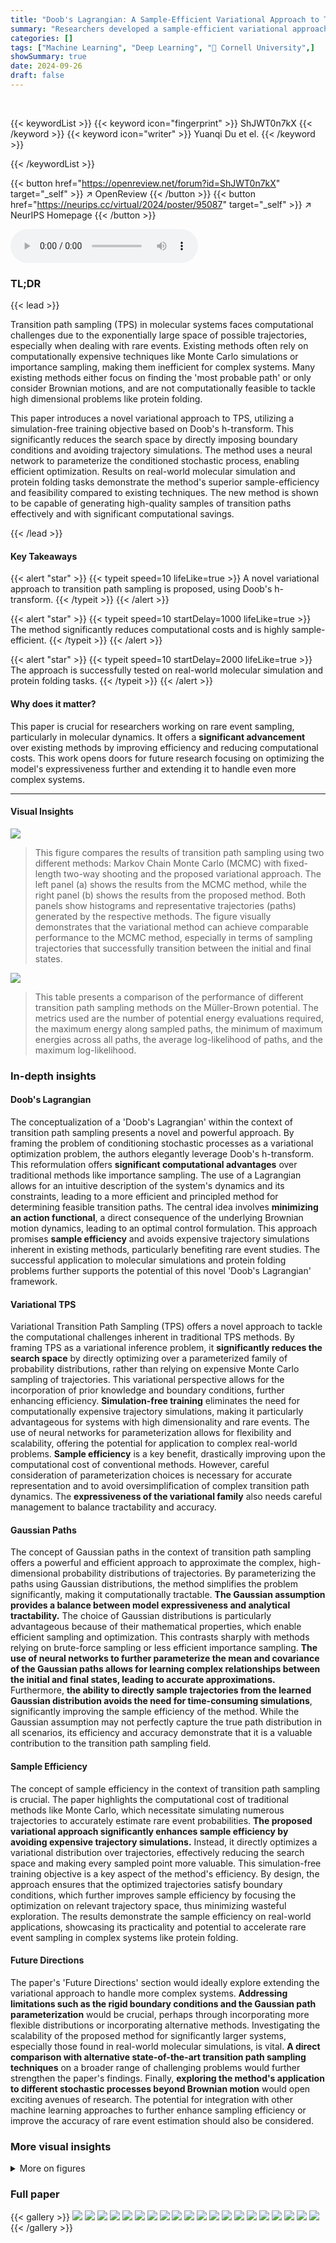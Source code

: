 ```yaml
---
title: "Doob's Lagrangian: A Sample-Efficient Variational Approach to Transition Path Sampling"
summary: "Researchers developed a sample-efficient variational approach for transition path sampling using Doob's h-transform, significantly reducing computational costs while accurately capturing transition pa..."
categories: []
tags: ["Machine Learning", "Deep Learning", "🏢 Cornell University",]
showSummary: true
date: 2024-09-26
draft: false
---
```


<br>

{{< keywordList >}}
{{< keyword icon="fingerprint" >}} ShJWT0n7kX {{< /keyword >}}
{{< keyword icon="writer" >}} Yuanqi Du et el. {{< /keyword >}}
 
{{< /keywordList >}}

{{< button href="https://openreview.net/forum?id=ShJWT0n7kX" target="_self" >}}
↗ OpenReview
{{< /button >}}
{{< button href="https://neurips.cc/virtual/2024/poster/95087" target="_self" >}}
↗ NeurIPS Homepage
{{< /button >}}


<audio controls>
    <source src="https://ai-paper-reviewer.com/ShJWT0n7kX/podcast.wav" type="audio/wav">
    Your browser does not support the audio element.
</audio>


### TL;DR


{{< lead >}}

Transition path sampling (TPS) in molecular systems faces computational challenges due to the exponentially large space of possible trajectories, especially when dealing with rare events. Existing methods often rely on computationally expensive techniques like Monte Carlo simulations or importance sampling, making them inefficient for complex systems.  Many existing methods either focus on finding the 'most probable path' or only consider Brownian motions, and are not computationally feasible to tackle high dimensional problems like protein folding.

This paper introduces a novel variational approach to TPS, utilizing a simulation-free training objective based on Doob's h-transform. This significantly reduces the search space by directly imposing boundary conditions and avoiding trajectory simulations. The method uses a neural network to parameterize the conditioned stochastic process, enabling efficient optimization. Results on real-world molecular simulation and protein folding tasks demonstrate the method's superior sample-efficiency and feasibility compared to existing techniques. The new method is shown to be capable of generating high-quality samples of transition paths effectively and with significant computational savings.

{{< /lead >}}


#### Key Takeaways

{{< alert "star" >}}
{{< typeit speed=10 lifeLike=true >}} A novel variational approach to transition path sampling is proposed, using Doob's h-transform. {{< /typeit >}}
{{< /alert >}}

{{< alert "star" >}}
{{< typeit speed=10 startDelay=1000 lifeLike=true >}} The method significantly reduces computational costs and is highly sample-efficient. {{< /typeit >}}
{{< /alert >}}

{{< alert "star" >}}
{{< typeit speed=10 startDelay=2000 lifeLike=true >}} The approach is successfully tested on real-world molecular simulation and protein folding tasks. {{< /typeit >}}
{{< /alert >}}

#### Why does it matter?
This paper is crucial for researchers working on rare event sampling, particularly in molecular dynamics.  It offers a **significant advancement** over existing methods by improving efficiency and reducing computational costs. This work opens doors for future research focusing on optimizing the model's expressiveness further and extending it to handle even more complex systems.

------
#### Visual Insights



![](https://ai-paper-reviewer.com/ShJWT0n7kX/figures_8_1.jpg)

> This figure compares the results of transition path sampling using two different methods:  Markov Chain Monte Carlo (MCMC) with fixed-length two-way shooting and the proposed variational approach. The left panel (a) shows the results from the MCMC method, while the right panel (b) shows the results from the proposed method. Both panels show histograms and representative trajectories (paths) generated by the respective methods. The figure visually demonstrates that the variational method can achieve comparable performance to the MCMC method, especially in terms of sampling trajectories that successfully transition between the initial and final states.





![](https://ai-paper-reviewer.com/ShJWT0n7kX/tables_8_1.jpg)

> This table presents a comparison of the performance of different transition path sampling methods on the Müller-Brown potential.  The metrics used are the number of potential energy evaluations required, the maximum energy along sampled paths, the minimum of maximum energies across all paths, the average log-likelihood of paths, and the maximum log-likelihood.





### In-depth insights


#### Doob's Lagrangian
The conceptualization of a 'Doob's Lagrangian' within the context of transition path sampling presents a novel and powerful approach.  By framing the problem of conditioning stochastic processes as a variational optimization problem, the authors elegantly leverage Doob's h-transform. This reformulation offers **significant computational advantages** over traditional methods like importance sampling. The use of a Lagrangian allows for an intuitive description of the system's dynamics and its constraints, leading to a more efficient and principled method for determining feasible transition paths. The central idea involves **minimizing an action functional**, a direct consequence of the underlying Brownian motion dynamics, leading to an optimal control formulation.  This approach promises **sample efficiency** and avoids expensive trajectory simulations inherent in existing methods, particularly benefiting rare event studies.  The successful application to molecular simulations and protein folding problems further supports the potential of this novel 'Doob's Lagrangian' framework.

#### Variational TPS
Variational Transition Path Sampling (TPS) offers a novel approach to tackle the computational challenges inherent in traditional TPS methods.  By framing TPS as a variational inference problem, it **significantly reduces the search space** by directly optimizing over a parameterized family of probability distributions, rather than relying on expensive Monte Carlo sampling of trajectories. This variational perspective allows for the incorporation of prior knowledge and boundary conditions, further enhancing efficiency.  **Simulation-free training** eliminates the need for computationally expensive trajectory simulations, making it particularly advantageous for systems with high dimensionality and rare events.  The use of neural networks for parameterization allows for flexibility and scalability, offering the potential for application to complex real-world problems.  **Sample efficiency** is a key benefit, drastically improving upon the computational cost of conventional methods. However, careful consideration of parameterization choices is necessary for accurate representation and to avoid oversimplification of complex transition path dynamics. The **expressiveness of the variational family** also needs careful management to balance tractability and accuracy.

#### Gaussian Paths
The concept of Gaussian paths in the context of transition path sampling offers a powerful and efficient approach to approximate the complex, high-dimensional probability distributions of trajectories. By parameterizing the paths using Gaussian distributions, the method simplifies the problem significantly, making it computationally tractable.  **The Gaussian assumption provides a balance between model expressiveness and analytical tractability.**  The choice of Gaussian distributions is particularly advantageous because of their mathematical properties, which enable efficient sampling and optimization. This contrasts sharply with methods relying on brute-force sampling or less efficient importance sampling. **The use of neural networks to further parameterize the mean and covariance of the Gaussian paths allows for learning complex relationships between the initial and final states, leading to accurate approximations.**  Furthermore, **the ability to directly sample trajectories from the learned Gaussian distribution avoids the need for time-consuming simulations**, significantly improving the sample efficiency of the method. While the Gaussian assumption may not perfectly capture the true path distribution in all scenarios, its efficiency and accuracy demonstrate that it is a valuable contribution to the transition path sampling field.

#### Sample Efficiency
The concept of sample efficiency in the context of transition path sampling is crucial.  The paper highlights the computational cost of traditional methods like Monte Carlo, which necessitate simulating numerous trajectories to accurately estimate rare event probabilities. **The proposed variational approach significantly enhances sample efficiency by avoiding expensive trajectory simulations.** Instead, it directly optimizes a variational distribution over trajectories, effectively reducing the search space and making every sampled point more valuable.  This simulation-free training objective is a key aspect of the method's efficiency. By design, the approach ensures that the optimized trajectories satisfy boundary conditions, which further improves sample efficiency by focusing the optimization on relevant trajectory space, thus minimizing wasteful exploration. The results demonstrate the sample efficiency on real-world applications, showcasing its practicality and potential to accelerate rare event sampling in complex systems like protein folding.

#### Future Directions
The paper's 'Future Directions' section would ideally explore extending the variational approach to handle more complex systems.  **Addressing limitations such as the rigid boundary conditions and the Gaussian path parameterization** would be crucial, perhaps through incorporating more flexible distributions or incorporating alternative methods.  Investigating the scalability of the proposed method for significantly larger systems, especially those found in real-world molecular simulations, is vital.  **A direct comparison with alternative state-of-the-art transition path sampling techniques** on a broader range of challenging problems would further strengthen the paper's findings. Finally, **exploring the method's application to different stochastic processes beyond Brownian motion** would open exciting avenues of research. The potential for integration with other machine learning approaches to further enhance sampling efficiency or improve the accuracy of rare event estimation should also be considered.


### More visual insights

<details>
<summary>More on figures
</summary>


![](https://ai-paper-reviewer.com/ShJWT0n7kX/figures_8_2.jpg)

> This figure compares the performance of unimodal Gaussian and mixture of Gaussian paths for modeling transition paths on a symmetric double-well potential.  The left panel (a) shows the results obtained using a single Gaussian, highlighting its limitations in capturing the two distinct transition pathways. The right panel (b) demonstrates the improved expressiveness of using a mixture of Gaussians, effectively representing both pathways and showcasing its ability to handle more complex transition path scenarios.


![](https://ai-paper-reviewer.com/ShJWT0n7kX/figures_9_1.jpg)

> This figure shows a transition path for the protein Chignolin. The top panel displays the 3D structure of the protein at various points along the trajectory, illustrating its folding process. The bottom panel shows a plot of the potential energy (U(x)) of the protein as a function of time (fs), clearly indicating a high energy barrier around 460 fs before the protein reaches the final folded state at 1000 fs.


![](https://ai-paper-reviewer.com/ShJWT0n7kX/figures_22_1.jpg)

> This figure compares the results of transition path sampling using two different methods: a traditional fixed-length two-way shooting method and the novel variational approach proposed in the paper. The left panel shows histograms of the paths generated by both methods, while the right panel displays example trajectories. The figure visually demonstrates that the variational approach produces a similar distribution of paths with fewer computational evaluations.


![](https://ai-paper-reviewer.com/ShJWT0n7kX/figures_22_2.jpg)

> This figure compares the path histograms and trajectories generated by the proposed variational approach with those obtained using fixed-length two-way shooting. The left panel shows the histogram of paths, while the right panel displays example trajectories. This comparison highlights the efficiency and accuracy of the variational approach in capturing the conditional distribution over transition paths.


![](https://ai-paper-reviewer.com/ShJWT0n7kX/figures_23_1.jpg)

> The figure compares three different parameterization techniques for the mean and covariance matrix of a Gaussian distribution used to approximate transition paths: linear spline, cubic spline, and a neural network.  The Wasserstein W1 distance is used to measure the difference between the learned marginal distribution and the marginal distribution obtained from a fixed-length two-way shooting method (considered the ground truth). The plot shows that the neural network provides the best approximation, with the cubic spline performing better than the linear spline. This highlights the advantage of using neural networks for increased expressivity and accuracy in capturing complex probability distributions of transition paths.


![](https://ai-paper-reviewer.com/ShJWT0n7kX/figures_24_1.jpg)

> This figure visualizes a transition path for the alanine dipeptide molecule.  It shows a sequence of molecular conformations along a transition path, highlighting the changes in the molecule's structure as it transitions between states. The figure is part of a study using a novel variational approach to transition path sampling, and helps illustrate the ability of the method to generate plausible transition paths.


![](https://ai-paper-reviewer.com/ShJWT0n7kX/figures_24_2.jpg)

> This figure shows the maximum energy of the sampled paths during training as a function of the number of potential energy evaluations.  The plot demonstrates that as training progresses (more potential energy evaluations are performed), the maximum energy along the generated paths decreases. This indicates that the model is learning to generate more realistic and likely transition paths with lower energy barriers. The decreasing trend suggests improved sampling of low-energy paths.


![](https://ai-paper-reviewer.com/ShJWT0n7kX/figures_24_3.jpg)

> This figure shows the training loss curves for different model configurations.  The models use either Cartesian or internal coordinates, and with either a single Gaussian or a mixture of two Gaussians to represent the probability distribution of the transition paths. The plot shows that using a mixture of Gaussians can help decrease the overall loss, but all the variations converge to a similar loss value. This observation suggests that while mixture models show some benefit, there may be a limit to how much they improve the model's performance.


</details>






### Full paper

{{< gallery >}}
<img src="https://ai-paper-reviewer.com/ShJWT0n7kX/1.png" class="grid-w50 md:grid-w33 xl:grid-w25" />
<img src="https://ai-paper-reviewer.com/ShJWT0n7kX/2.png" class="grid-w50 md:grid-w33 xl:grid-w25" />
<img src="https://ai-paper-reviewer.com/ShJWT0n7kX/3.png" class="grid-w50 md:grid-w33 xl:grid-w25" />
<img src="https://ai-paper-reviewer.com/ShJWT0n7kX/4.png" class="grid-w50 md:grid-w33 xl:grid-w25" />
<img src="https://ai-paper-reviewer.com/ShJWT0n7kX/5.png" class="grid-w50 md:grid-w33 xl:grid-w25" />
<img src="https://ai-paper-reviewer.com/ShJWT0n7kX/6.png" class="grid-w50 md:grid-w33 xl:grid-w25" />
<img src="https://ai-paper-reviewer.com/ShJWT0n7kX/7.png" class="grid-w50 md:grid-w33 xl:grid-w25" />
<img src="https://ai-paper-reviewer.com/ShJWT0n7kX/8.png" class="grid-w50 md:grid-w33 xl:grid-w25" />
<img src="https://ai-paper-reviewer.com/ShJWT0n7kX/9.png" class="grid-w50 md:grid-w33 xl:grid-w25" />
<img src="https://ai-paper-reviewer.com/ShJWT0n7kX/10.png" class="grid-w50 md:grid-w33 xl:grid-w25" />
<img src="https://ai-paper-reviewer.com/ShJWT0n7kX/11.png" class="grid-w50 md:grid-w33 xl:grid-w25" />
<img src="https://ai-paper-reviewer.com/ShJWT0n7kX/12.png" class="grid-w50 md:grid-w33 xl:grid-w25" />
<img src="https://ai-paper-reviewer.com/ShJWT0n7kX/13.png" class="grid-w50 md:grid-w33 xl:grid-w25" />
<img src="https://ai-paper-reviewer.com/ShJWT0n7kX/14.png" class="grid-w50 md:grid-w33 xl:grid-w25" />
<img src="https://ai-paper-reviewer.com/ShJWT0n7kX/15.png" class="grid-w50 md:grid-w33 xl:grid-w25" />
<img src="https://ai-paper-reviewer.com/ShJWT0n7kX/16.png" class="grid-w50 md:grid-w33 xl:grid-w25" />
<img src="https://ai-paper-reviewer.com/ShJWT0n7kX/17.png" class="grid-w50 md:grid-w33 xl:grid-w25" />
<img src="https://ai-paper-reviewer.com/ShJWT0n7kX/18.png" class="grid-w50 md:grid-w33 xl:grid-w25" />
<img src="https://ai-paper-reviewer.com/ShJWT0n7kX/19.png" class="grid-w50 md:grid-w33 xl:grid-w25" />
<img src="https://ai-paper-reviewer.com/ShJWT0n7kX/20.png" class="grid-w50 md:grid-w33 xl:grid-w25" />
{{< /gallery >}}